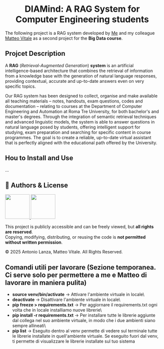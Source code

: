 # <div align="center"> DIAMind: A RAG System for Computer Engineering students </div>
The following project is a RAG system developed by [Me](https://github.com/AntonioSouls) and my colleague [Matteo Vitale](https://github.com/MatVitale6) as a second project for the **Big Data course**.

## Projcet Description
A **RAG** (*Retrieval-Augmented Generation*) **system** is an artificial intelligence-based architecture that combines the retrieval of information from a knowledge base with the generation of natural language responses, providing contextual, accurate and up-to-date answers even on very specific topics.

Our RAG system has been designed to collect, organise and make available all teaching materials – notes, handouts, exam questions, codes and documentation – relating to courses at the Department of Computer Engineering and Automation at Roma Tre University, for both bachelor's and master's degrees. Through the integration of semantic retrieval techniques and advanced linguistic models, the system is able to answer questions in natural language posed by students, offering intelligent support for studying, exam preparation and searching for specific content in course programmes. The goal is to create a reliable, up-to-date virtual assistant that is perfectly aligned with the educational path offered by the University.

## Hou to Install and Use
...

## 📜 Authors & License
<a href="https://github.com/AntonioSouls">
  <img src="https://github.com/AntonioSouls.png" width="80">
</a>
<a href="https://github.com/MatVitale6">
  <img src="https://github.com/MatVitale6.png" width="80">
</a>

This project is publicly accessible and can be freely viewed, but **all rights are reserved**.  
Copying, modifying, distributing, or reusing the code is **not permitted without written permission**.

© 2025 Antonio Lanza, Matteo Vitale. All Rights Reserved.




## Comandi utili per lavorare (Sezione temporanea. Ci serve solo per permettere a me e Matteo di lavorare in maniera pulita)
- **source venv/bin/activate** -> Attivare l'ambiente virtuale in locale\
- **deactivate** -> Disattivare l'ambiente virtuale in locale\
- **pip freeze > requirements.txt**  -> Per aggiornare il requirements.txt ogni volta che in locale installiamo nuove librerie\
- **pip install -r requirements.txt** -> Per installare tutte le librerie aggiunte dal collega nel suo ambiente virtuale, in modo che i due ambienti siano sempre allineati\
- **pip list** -> Eseguito dentro al venv permette di vedere sul terminale tutte le librerie installate in quell'ambiente virtuale. Se eseguito fuori dal venv, ti permette di visualizzare le librerie installate sul tuo sistema